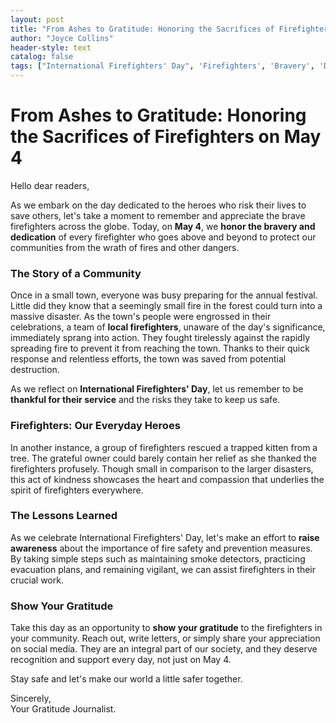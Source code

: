 ```yaml
---
layout: post
title: "From Ashes to Gratitude: Honoring the Sacrifices of Firefighters on May 4"
author: "Joyce Collins"
header-style: text
catalog: false
tags: ["International Firefighters' Day", 'Firefighters', 'Bravery', 'Dedication', 'Safety', 'Gratitude', 'Community', 'Heroism', 'Fire Safety', 'Rescue', 'Appreciation']
---
```


# From Ashes to Gratitude: Honoring the Sacrifices of Firefighters on May 4  

Hello dear readers,   

As we embark on the day dedicated to the heroes who risk their lives to save others, let's take a moment to remember and appreciate the brave firefighters across the globe. Today, on **May 4**, we **honor the bravery and dedication** of every firefighter who goes above and beyond to protect our communities from the wrath of fires and other dangers.  

### The Story of a Community  
Once in a small town, everyone was busy preparing for the annual festival. Little did they know that a seemingly small fire in the forest could turn into a massive disaster. As the town's people were engrossed in their celebrations, a team of **local firefighters**, unaware of the day's significance, immediately sprang into action. They fought tirelessly against the rapidly spreading fire to prevent it from reaching the town. Thanks to their quick response and relentless efforts, the town was saved from potential destruction.  

As we reflect on **International Firefighters' Day**, let us remember to be **thankful for their service** and the risks they take to keep us safe.  

### Firefighters: Our Everyday Heroes  
In another instance, a group of firefighters rescued a trapped kitten from a tree. The grateful owner could barely contain her relief as she thanked the firefighters profusely. Though small in comparison to the larger disasters, this act of kindness showcases the heart and compassion that underlies the spirit of firefighters everywhere.  

### The Lessons Learned  
As we celebrate International Firefighters' Day, let's make an effort to **raise awareness** about the importance of fire safety and prevention measures. By taking simple steps such as maintaining smoke detectors, practicing evacuation plans, and remaining vigilant, we can assist firefighters in their crucial work.  

### Show Your Gratitude  
Take this day as an opportunity to **show your gratitude** to the firefighters in your community. Reach out, write letters, or simply share your appreciation on social media. They are an integral part of our society, and they deserve recognition and support every day, not just on May 4.  

Stay safe and let's make our world a little safer together.  

Sincerely,   
Your Gratitude Journalist.  